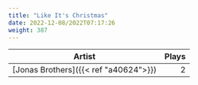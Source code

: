 ```yaml
---
title: "Like It's Christmas"
date: 2022-12-08/2022T07:17:26
weight: 387
---
```




 Artist | Plays 
----- | -----:
[Jonas Brothers]({{< ref "a40624">}}) | 2
